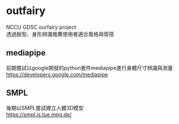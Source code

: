 # outfairy

NCCU GDSC ourfairy project\
透過臉型、身形辨識推薦使用者適合風格與穿搭

## mediapipe
前期嘗試以google開發的python套件mediapipe進行身體尺寸辨識與測量\
https://developers.google.com/mediapipe

## SMPL
後期以SMPL嘗試建立人體3D模型\
https://smpl.is.tue.mpg.de/
